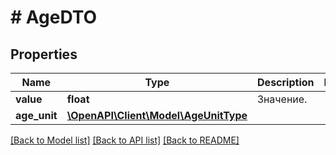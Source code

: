 # # AgeDTO

## Properties

Name | Type | Description | Notes
------------ | ------------- | ------------- | -------------
**value** | **float** | Значение. |
**age_unit** | [**\OpenAPI\Client\Model\AgeUnitType**](AgeUnitType.md) |  |

[[Back to Model list]](../../README.md#models) [[Back to API list]](../../README.md#endpoints) [[Back to README]](../../README.md)
